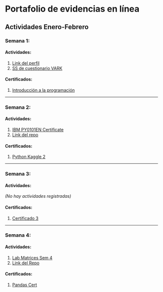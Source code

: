 # Portafolio de evidencias en línea

## Actividades Enero-Febrero

### Semana 1:
#### Actividades:
1. [Link del perfil](https://github.com/IdAle3/Portafolio-IA-EJ25/blob/main/Actividades%20Enero-Febrero/Actividades/Link%20del%20perfil.pdf)  
2. [SS de cuestionario VARK](https://github.com/IdAle3/Portafolio-IA-EJ25/blob/main/Actividades%20Enero-Febrero/Actividades/SS%20de%20cuestionario%20VARK.png)  

#### Certificados:
1. [Introducción a la programación](https://github.com/IdAle3/Portafolio-IA-EJ25/blob/main/Actividades%20Enero-Febrero/Certificados%20de%20Kaggle/Introducci%C3%B3n%20a%20la%20programaci%C3%B3n.pdf)  

---

### Semana 2:
#### Actividades:
1. [IBM PY0101EN Certificate](https://github.com/IdAle3/Portafolio-IA-EJ25/blob/main/Actividades%20Enero-Febrero/Actividades/IBM%20PY0101EN%20Certificate%20_%20Cognitive%20Class%20(1).pdf)  
2. [Link del repo](https://github.com/IdAle3/Portafolio-IA-EJ25/blob/main/Actividades%20Enero-Febrero/Actividades/Link%20del%20repo.pdf)  

#### Certificados:
1. [Python Kaggle 2](https://github.com/IdAle3/Portafolio-IA-EJ25/blob/main/Actividades%20Enero-Febrero/Certificados%20de%20Kaggle/Python_Kaggle2.pdf)  

---

### Semana 3:
#### Actividades:
_(No hay actividades registradas)_  

#### Certificados:
1. [Certificado 3](https://github.com/IdAle3/Portafolio-IA-EJ25/blob/main/Actividades%20Enero-Febrero/Certificados%20de%20Kaggle/Certificado%203.pdf)  

---

### Semana 4:
#### Actividades:
1. [Lab Matrices Sem 4](https://github.com/IdAle3/Portafolio-IA-EJ25/blob/main/Actividades%20Enero-Febrero/Actividades/LabMatricesSem4.pdf)  
2. [Link del Repo](https://github.com/IdAle3/Portafolio-IA-EJ25/blob/main/Actividades%20Enero-Febrero/Actividades/Link%20del%20repo2.pdf) 

#### Certificados:
1. [Pandas Cert](https://github.com/IdAle3/Portafolio-IA-EJ25/blob/main/Actividades%20Enero-Febrero/Certificados%20de%20Kaggle/Pandas%20Cert.pdf)  
